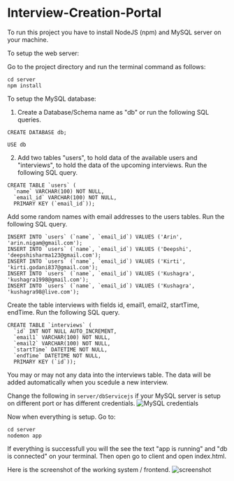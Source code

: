 # Interview-Creation-Portal

To run this project you have to install NodeJS (npm) and MySQL server on your machine.

To setup the web server:

Go to the project directory and run the terminal command as follows:
```
cd server
npm install
```
To setup the MySQL database:

1. Create a Database/Schema name as "db" or run the following SQL queries.
```
CREATE DATABASE db;
```
```
USE db
```
2. Add two tables "users", to hold data of the available users and "interviews", to hold the data of the upcoming interviews. Run the following SQL query.
  ```
  CREATE TABLE `users` (
    `name` VARCHAR(100) NOT NULL,
    `email_id` VARCHAR(100) NOT NULL,
    PRIMARY KEY (`email_id`));
  ```
Add some random names with email addresses to the users tables. Run the following SQL query.
```
INSERT INTO `users` (`name`, `email_id`) VALUES ('Arin', 'arin.nigam@gmail.com');
INSERT INTO `users` (`name`, `email_id`) VALUES ('Deepshi', 'deepshisharma123@gmail.com');
INSERT INTO `users` (`name`, `email_id`) VALUES ('Kirti', 'kirti.godani837@gmail.com');
INSERT INTO `users` (`name`, `email_id`) VALUES ('Kushagra', 'kushagra1998@gmail.com');
INSERT INTO `users` (`name`, `email_id`) VALUES ('Kushagra', 'kushagra98@live.com');
```
Create the table interviews with fields id, email1, email2, startTime, endTime. Run the following SQL query.
```
CREATE TABLE `interviews` (
  `id` INT NOT NULL AUTO_INCREMENT,
  `email1` VARCHAR(100) NOT NULL,
  `email2` VARCHAR(100) NOT NULL,
  `startTime` DATETIME NOT NULL,
  `endTime` DATETIME NOT NULL,
  PRIMARY KEY (`id`));
```
You may or may not any data into the interviews table. The data will be added automatically when you scedule a new interview.

Change the following in ```server/dbServicejs``` if your MySQL server is setup on different port or has different credentials.
![MySQL credentials](https://i.paste.pics/9WL5X.png)

Now when everything is setup. Go to:
```
cd server
nodemon app
```
If everything is successfull you will the see the text "app is running" and "db is connected" on your terminal.
Then open go to client and open index.html. 

Here is the screenshot of the working system / frontend.
![screenshot](https://i.paste.pics/9WLA9.png)
